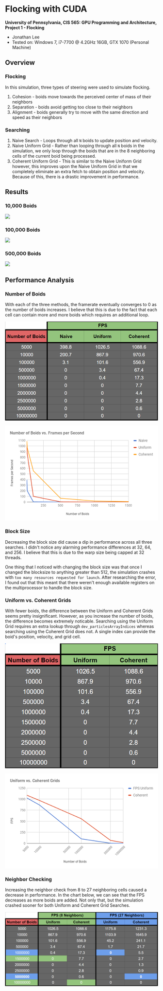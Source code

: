 # Flocking with CUDA

**University of Pennsylvania, CIS 565: GPU Programming and Architecture,
Project 1 - Flocking**

* Jonathan Lee
* Tested on: Windows 7, i7-7700 @ 4.2GHz 16GB, GTX 1070 (Personal Machine)

## Overview

### Flocking 
In this simulation, three types of steering were used to simulate flocking. 
1. Cohesion - boids move towards the perceived center of mass of their neighbors
2. Separation - boids avoid getting too close to their neighbors
3. Alignment - boids generally try to move with the same direction and speed as their neighbors

### Searching
1. Naive Search - Loops through all `N` boids to update position and velocity.
2. Naive Uniform Grid - Rather than looping through all `N` boids in the simulation, we only loop through the boids that are in the 8 neighboring cells of the current boid being processed.
3. Coherent Uniform Grid - This is similar to the Naive Uniform Grid however, this improves upon the Naive Uniform Grid in that we completely eliminate an extra fetch to obtain position and velocity. Because of this, there is a drastic improvement in performance.

## Results
### 10,000 Boids
![](images/flock.gif)

### 100,000 Boids
![](images/100000.gif)

### 500,000 Boids
![](images/500000.gif)

## Performance Analysis
### Number of Boids 

With each of the three methods, the framerate eventually converges to 0 as the number of boids increases. I believe that this is due to the fact that each cell can contain more and more boids which requires an additional loop.

![](images/boidvsfpsdata.png)

![](images/boidvsfps.png) 

### Block Size 
Decreasing the block size did cause a dip in performance across all three searches. I didn't notice any alarming performance differences at 32, 64, and 256. I believe that this is due to the warp size being capped at 32 threads. 

One thing that I noticed with changing the block size was that once I changed the blocksize to anything greater than 512, the simulation crashes with `too many resources requested for launch`. After researching the error, I found out that this meant that there weren't enough available registers on the multiprocessor to handle the block size.  

### Uniform vs. Coherent Grids
With fewer boids, the difference between the Uniform and Coherent Grids seems pretty insignificant. However, as you increase the number of boids, the difference becomes extremely noticable. Searching using the Uniform Grid requires an extra lookup through `dev_particlesArrayIndices` whereas searching using the Coherent Grid does not. A single index can provide the boid's position, velocity, and grid cell. 

![](images/uniformvscoherentdata.PNG)

![](images/uniformvscoherent.png)    

### Neighbor Checking
Increasing the neighbor check from 8 to 27 neighboring cells caused a decrease in performance. In the chart below, we can see that the FPS decreases as more boids are added. Not only that, but the simulation crashed sooner for both Uniform and Coherent Grid Searches.

![](images/neighbors.PNG)

